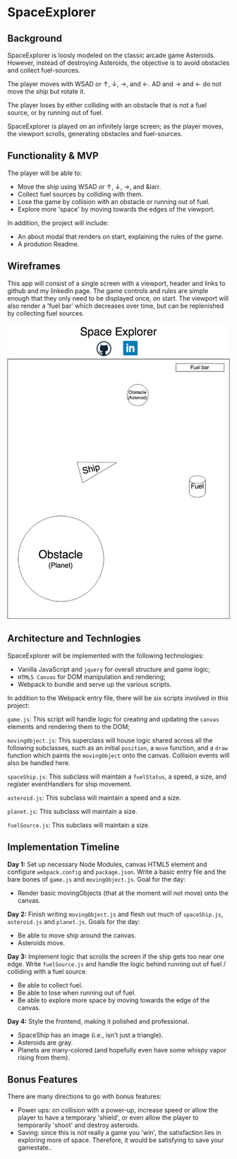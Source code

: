 # SpaceExplorer

## Background

SpaceExplorer is loosly modeled on the classic arcade game Asteroids. However, instead of destroying Asteroids, the objective is to avoid obstacles and collect fuel-sources. 

The player moves with WSAD or &uarr;, &darr;, &rarr;, and &larr;. AD and &rarr; and &larr; do not move the ship but rotate it. 

The player loses by either colliding with an obstacle that is not a fuel source, or by running out of fuel.

SpaceExplorer is played on an infinitely large screen; as the player moves, the viewport scrolls, generating obstacles and fuel-sources.


## Functionality & MVP

The player will be able to: 

* Move the ship using WSAD or &uarr;, &darr;, &rarr;, and &larr.
* Collect fuel sources by colliding with them.
* Lose the game by collision with an obstacle or running out of fuel.
* Explore more 'space' by moving towards the edges of the viewport.

In addition, the project will include:

* An about modal that renders on start, explaining the rules of the game.
* A prodution Readme.


## Wireframes

This app will consist of a single screen with a viewport, header and links to github and my linkedIn page. The game controls and rules are simple enough that they only need to be displayed once, on start. The viewport will also render a 'fuel bar' which decreases over time, but can be replenished by collecting fuel sources. 

![Space Explorer Wireframe](./docs/SpaceExplorer.png "Space Explorer Wireframe")


## Architecture and Technlogies


SpaceExplorer will be implemented with the following technologies: 

* Vanilla JavaScript and `jquery` for overall structure and game logic;
* `HTML5 Canvas` for DOM manipulation and rendering;
* Webpack to bundle and serve up the various scripts.

In addition to the Webpack entry file, there will be six scripts involved in this project: 

`game.js`: This script will handle logic for creating and updating the `canvas` elements and rendering them to the DOM;

`movingObject.js`: This superclass will house logic shared across all the following subclasses, such as an initial `position`, a `move` function, and a `draw` function which paints the `movingObject` onto the canvas. Collision events will also be handled here. 

`spaceShip.js`: This subclass will maintain a `fuelStatus`, a speed, a size, and register eventHandlers for ship movement.

`asteroid.js`: This subclass will maintain a speed and a size.

`planet.js`: This subclass will maintain a size. 

`fuelSource.js`: This subclass will maintain a size. 


## Implementation Timeline

**Day 1:** Set up necessary Node Modules, canvas HTML5 element and configure `webpack.config` and `package.json`. Write a basic entry file and the bare bones of `game.js` and `movingObject.js`. Goal for the day:

* Render basic movingObjects (that at the moment will not move) onto the canvas.

**Day 2:** Finish writing `movingObject.js` and flesh out much of `spaceShip.js`, `asteroid.js` and `planet.js`. Goals for the day:

* Be able to move ship around the canvas.
* Asteroids move.

**Day 3:** Implement logic that scrolls the screen if the ship gets too near one edge. Write `fuelSource.js` and handle the logic behind running out of fuel / colliding with a fuel source.

* Be able to collect fuel.
* Be able to lose when running out of fuel.
* Be able to explore more space by moving towards the edge of the canvas. 

**Day 4:** Style the frontend, making it polished and professional.

* SpaceShip has an image (i.e., isn't just a triangle).
* Asteroids are gray.
* Planets are many-colored (and hopefully even have some whispy vapor rising from them).  
  
  
## Bonus Features

There are many directions to go with bonus features:

* Power ups: on collision with a power-up, increase speed or allow the player to have a temporary 'shield', or even allow the player to temporarily 'shoot' and destroy asteroids.
* Saving: since this is not really a game you 'win', the satisfaction lies in exploring more of space. Therefore, it would be satisfying to save your gamestate..